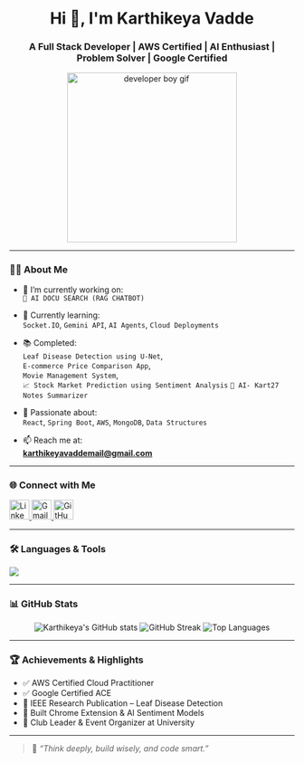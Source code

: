<h1 align="center">Hi 👋, I'm Karthikeya Vadde</h1>
<h3 align="center">A Full Stack Developer | AWS Certified | AI Enthusiast | Problem Solver | Google Certified</h3>

<p align="center">
  <img src="https://cdn.dribbble.com/users/1059583/screenshots/4171367/coding-freak.gif" width="300" alt="developer boy gif">
</p>

---

### 👨‍💻 About Me

- 🔭 I’m currently working on:    
  `🧠 AI DOCU SEARCH (RAG CHATBOT) `  
 

- 🌱 Currently learning:  
  `Socket.IO`, `Gemini API`, `AI Agents`, `Cloud Deployments`

- 📚 Completed:  
  `Leaf Disease Detection using U-Net`,  
  `E-commerce Price Comparison App`,  
  `Movie Management System`,  
  `📈 Stock Market Prediction using Sentiment Analysis`
  `🤖 AI- Kart27 Notes Summarizer`

- 🧠 Passionate about:  
  `React`, `Spring Boot`, `AWS`, `MongoDB`, `Data Structures`

- 📫 Reach me at:  
  **karthikeyavaddemail@gmail.com**

---

### 🌐 Connect with Me

<p align="left">
  <a href="https://www.linkedin.com/in/karthikeya-vadde/" target="_blank">
    <img src="https://img.icons8.com/color/48/linkedin.png" width="35" alt="LinkedIn"/>
  </a>
  <a href="mailto:karthikeyavaddemail@gmail.com" target="_blank">
    <img src="https://img.icons8.com/color/48/gmail-new.png" width="35" alt="Gmail"/>
  </a>
  <a href="https://github.com/Karthikeya30811" target="_blank">
    <img src="https://img.icons8.com/ios-glyphs/50/github.png" width="35" alt="GitHub"/>
  </a>
</p>

---

### 🛠️ Languages & Tools

<p align="left">
  <img src="https://skillicons.dev/icons?i=react,nodejs,java,spring,python,mongodb,postgres,aws,git,html,css,js" />
</p>

---

### 📊 GitHub Stats

<p align="center">
  <img src="https://github-readme-stats.vercel.app/api?username=karthikeya30811&show_icons=true&theme=tokyonight" alt="Karthikeya's GitHub stats" />
  <img src="https://github-readme-streak-stats.herokuapp.com/?user=karthikeya30811&theme=tokyonight" alt="GitHub Streak" />
  <img src="https://github-readme-stats.vercel.app/api/top-langs/?username=karthikeya30811&layout=compact&theme=tokyonight" alt="Top Languages" />
</p>

---

### 🏆 Achievements & Highlights

- ✅ AWS Certified Cloud Practitioner
- ✅ Google Certified ACE
- 📘 IEEE Research Publication – Leaf Disease Detection  
- 🧠 Built Chrome Extension & AI Sentiment Models  
- 🎯 Club Leader & Event Organizer at University  

---

> 🧠 *“Think deeply, build wisely, and code smart.”*
